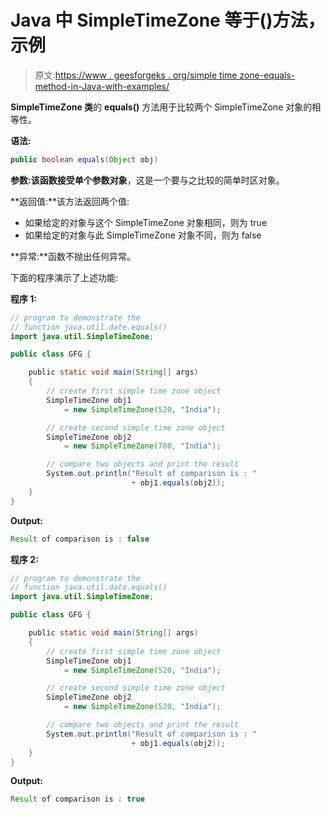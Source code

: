 # Java 中 SimpleTimeZone 等于()方法，示例

> 原文:[https://www . geesforgeks . org/simple time zone-equals-method-in-Java-with-examples/](https://www.geeksforgeeks.org/simpletimezone-equals-method-in-java-with-examples/)

**SimpleTimeZone 类**的 **equals()** 方法用于比较两个 SimpleTimeZone 对象的相等性。

**语法:**

```java
public boolean equals(Object obj)

```

**参数:**该函数接受单个参数**对象**，这是一个要与之比较的简单时区对象。

**返回值:**该方法返回两个值:

*   如果给定的对象与这个 SimpleTimeZone 对象相同，则为 true
*   如果给定的对象与此 SimpleTimeZone 对象不同，则为 false

**异常:**函数不抛出任何异常。

下面的程序演示了上述功能:

**程序 1:**

```java
// program to demonstrate the
// function java.util.date.equals()
import java.util.SimpleTimeZone;

public class GFG {

    public static void main(String[] args)
    {
        // create first simple time zone object
        SimpleTimeZone obj1
            = new SimpleTimeZone(520, "India");

        // create second simple time zone object
        SimpleTimeZone obj2
            = new SimpleTimeZone(780, "India");

        // compare two objects and print the result
        System.out.println("Result of comparison is : "
                           + obj1.equals(obj2));
    }
}
```

**Output:**

```java
Result of comparison is : false

```

**程序 2:**

```java
// program to demonstrate the
// function java.util.date.equals()
import java.util.SimpleTimeZone;

public class GFG {

    public static void main(String[] args)
    {
        // create first simple time zone object
        SimpleTimeZone obj1
            = new SimpleTimeZone(520, "India");

        // create second simple time zone object
        SimpleTimeZone obj2
            = new SimpleTimeZone(520, "India");

        // compare two objects and print the result
        System.out.println("Result of comparison is : "
                           + obj1.equals(obj2));
    }
}
```

**Output:**

```java
Result of comparison is : true

```